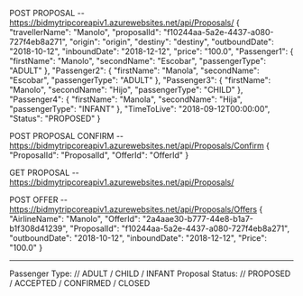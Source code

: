 POST PROPOSAL -- https://bidmytripcoreapiv1.azurewebsites.net/api/Proposals/
{
  "travellerName": "Manolo",
  "proposalId": "f10244aa-5a2e-4437-a080-727f4eb8a271",
  "origin": "origin",
  "destiny": "destiny",
  "outboundDate": "2018-10-12",
  "inboundDate": "2018-12-12",
  "price": "100.0",
  "Passenger1": {
		  "firstName": "Manolo",
		  "secondName": "Escobar",
		  "passengerType": "ADULT"
	  },
  "Passenger2": {
		  "firstName": "Manola",
		  "secondName": "Escobar",
		  "passengerType": "ADULT"
	  },
  "Passenger3": {
		"firstName": "Manolo",
		"secondName": "Hijo",
		"passengerType": "CHILD"
	},
  "Passenger4": {
		"firstName": "Manola",
		"secondName": "Hija",
		"passengerType": "INFANT"
	},
  "TimeToLive": "2018-09-12T00:00:00",
  "Status": "PROPOSED"
}



POST PROPOSAL CONFIRM -- https://bidmytripcoreapiv1.azurewebsites.net/api/Proposals/Confirm
{
	"ProposalId": "ProposalId",
	"OfferId": "OfferId"
}



GET PROPOSAL -- https://bidmytripcoreapiv1.azurewebsites.net/api/Proposals/



POST OFFER -- https://bidmytripcoreapiv1.azurewebsites.net/api/Proposals/Offers
{
  "AirlineName": "Manolo",
  "OfferId": "2a4aae30-b777-44e8-b1a7-b1f308d41239",
  "ProposalId": "f10244aa-5a2e-4437-a080-727f4eb8a271", 
  "outboundDate": "2018-10-12",
  "inboundDate": "2018-12-12",
  "Price": "100.0"
}

************************************************************

Passenger Type: // ADULT / CHILD / INFANT
Proposal Status: // PROPOSED / ACCEPTED / CONFIRMED / CLOSED

